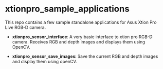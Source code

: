 xtionpro_sample_applications
===================

This repo contains a few sample standalone applications for Asus Xtion Pro Live RGB-D camera.

* **xtionpro_sensor_interface**: A very basic interface to xtion pro RGB-D camera. Receives RGB and depth images and displays them using OpenCV.

* **xtionpro_sensor_save_images**: Save the current RGB and depth images and display them using openCV.
